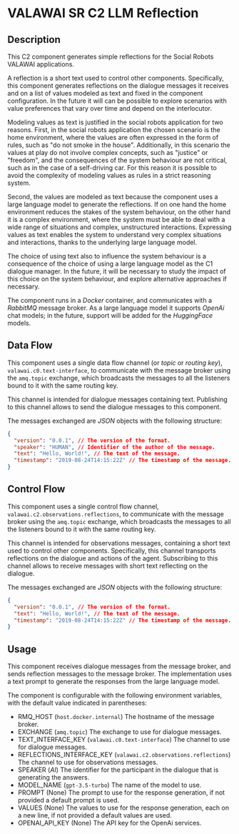 # VALAWAI SR C2 LLM Reflection

## Description

This C2 component generates simple reflections for the Social Robots VALAWAI applications.

A reflection is a short text used to control other components.
Specifically, this component generates reflections on the dialogue messages it receives and on a list of values modeled as text and fixed in the component configuration.
In the future it will can be possible to explore scenarios with value preferences that vary over time and depend on the interlocutor.

Modeling values as text is justified in the social robots application for two reasons.
First, in the social robots application the chosen scenario is the home environment, where the values are often expressed in the form of rules, such as "do not smoke in the house".
Additionally, in this scenario the values at play do not involve complex concepts, such as "justice" or "freedom", and the consequences of the system behaviour are not critical, such as in the case of a self-driving car.
For this reason it is possible to avoid the complexity of modeling values as rules in a strict reasoning system.

Second, the values are modeled as text because the component uses a large language model to generate the reflections.
If on one hand the home environment reduces the stakes of the system behaviour, on the other hand it is a complex environment, where the system must be able to deal with a wide range of situations and complex, unstructured interactions.
Expressing values as text enables the system to understand very complex situations and interactions, thanks to the underlying large language model.

The choice of using text also to influence the system behaviour is a consequence of the choice of using a large language model as the C1 dialogue manager.
In the future, it will be necessary to study the impact of this choice on the system behaviour, and explore alternative approaches if necessary.

The component runs in a _Docker_ container, and communicates with a _RabbitMQ_ message broker.
As a large language model it supports _OpenAi_ chat models; in the future, support will be added for the _HuggingFace_ models.

## Data Flow

This component uses a single data flow channel (or _topic_ or _routing key_), `valawai.c0.text-interface`, to communicate with the message broker using the `amq.topic` exchange, which broadcasts the messages to all the listeners bound to it with the same routing key.

This channel is intended for dialogue messages containing text.
Publishing to this channel allows to send the dialogue messages to this component.

The messages exchanged are _JSON_ objects with the following structure:

```json
{
  "version": "0.0.1", // The version of the format.
  "speaker": "HUMAN", // Identifier of the author of the message.
  "text": "Hello, World!", // The text of the message.
  "timestamp": "2019-08-24T14:15:22Z" // The timestamp of the message.
}
```

## Control Flow

This component uses a single control flow channel, `valawai.c2.observations.reflections`, to communicate with the message broker using the `amq.topic` exchange, which broadcasts the messages to all the listeners bound to it with the same routing key.

This channel is intended for observations messages, containing a short text used to control other components.
Specifically, this channel transports reflections on the dialogue and actions of the agent.
Subscribing to this channel allows to receive messages with short text reflecting on the dialogue.

The messages exchanged are _JSON_ objects with the following structure:

```json
{
  "version": "0.0.1", // The version of the format.
  "text": "Hello, World!", // The text of the message.
  "timestamp": "2019-08-24T14:15:22Z" // The timestamp of the message.
}
```

## Usage

This component receives dialogue messages from the message broker, and sends reflection messages to the message broker.
The implementation uses a text prompt to generate the responses from the large language model.

The component is configurable with the following environment variables, with the default value indicated in parentheses:

- RMQ_HOST (`host.docker.internal`) The hostname of the message broker.
- EXCHANGE (`amq.topic`) The exchange to use for dialogue messages.
- TEXT_INTERFACE_KEY (`valawai.c0.text-interface`) The channel to use for dialogue messages.
- REFLECTIONS_INTERFACE_KEY (`valawai.c2.observations.reflections`) The channel to use for observations messages.
- SPEAKER (_AI_) The identifier for the participant in the dialogue that is generating the answers.
- MODEL_NAME (`gpt-3.5-turbo`) The name of the model to use.
- PROMPT (None) The prompt to use for the response generation, if not provided a default prompt is used.
- VALUES (None) The values to use for the response generation, each on a new line, if not provided a default values are used.
- OPENAI_API_KEY (None) The API key for the OpenAi services.
